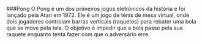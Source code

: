 ###Pong
O Pong é um dos primeiros jogos eletrônicos da história e foi lançado pela Atari em 1972. Ele é um jogo de tênis de mesa virtual, onde dois jogadores controlam barras verticais (raquetes) para rebater uma bola que se move pela tela. O objetivo é impedir que a bola passe pela sua raquete enquanto tenta fazer com que o adversário erre.


